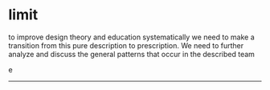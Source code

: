 # limit


to improve design theory and education systematically we need to make a transition from this pure description to prescription. We need to further analyze and discuss the general patterns that occur in the described team  
  
e

----


